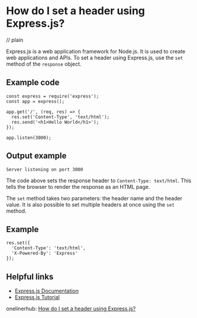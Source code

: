 # How do I set a header using Express.js?
// plain

Express.js is a web application framework for Node.js. It is used to create web applications and APIs. To set a header using Express.js, use the `set` method of the `response` object.

## Example code

```
const express = require('express');
const app = express();

app.get('/', (req, res) => {
  res.set('Content-Type', 'text/html');
  res.send('<h1>Hello World</h1>');
});

app.listen(3000);
```

## Output example

```
Server listening on port 3000
```

The code above sets the response header to `Content-Type: text/html`. This tells the browser to render the response as an HTML page.

The `set` method takes two parameters: the header name and the header value. It is also possible to set multiple headers at once using the `set` method.

## Example

```
res.set({
  'Content-Type': 'text/html',
  'X-Powered-By': 'Express'
});
```

## Helpful links

- [Express.js Documentation](https://expressjs.com/en/4x/api.html#res.set)
- [Express.js Tutorial](https://developer.mozilla.org/en-US/docs/Learn/Server-side/Express_Nodejs/Introduction)

onelinerhub: [How do I set a header using Express.js?](https://onelinerhub.com/expressjs/how-do-i-set-a-header-using-express-js)